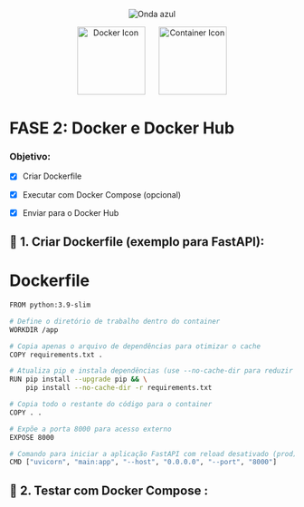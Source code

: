 <p align="center">
  <img src="https://capsule-render.vercel.app/api?type=waving&color=0000FF&height=120&section=header" alt="Onda azul" />
</p>

<p align="center">
  <img src="https://cdn.jsdelivr.net/gh/devicons/devicon/icons/docker/docker-original.svg" alt="Docker Icon" width="120" />
  &nbsp;&nbsp;&nbsp;&nbsp;
  <img src="https://img.icons8.com/ios-filled/150/0078D7/parcel.png" alt="Container Icon" width="120" />
</p>


# FASE 2: Docker e Docker Hub
### Objetivo:
- [x] Criar Dockerfile

- [x] Executar com Docker Compose (opcional)

- [x] Enviar para o Docker Hub
    
## 📌 1. Criar Dockerfile (exemplo para FastAPI):


# Dockerfile

```bash
FROM python:3.9-slim

# Define o diretório de trabalho dentro do container
WORKDIR /app

# Copia apenas o arquivo de dependências para otimizar o cache
COPY requirements.txt .

# Atualiza pip e instala dependências (use --no-cache-dir para reduzir tamanho)
RUN pip install --upgrade pip && \
    pip install --no-cache-dir -r requirements.txt

# Copia todo o restante do código para o container
COPY . .

# Expõe a porta 8000 para acesso externo
EXPOSE 8000

# Comando para iniciar a aplicação FastAPI com reload desativado (prod)
CMD ["uvicorn", "main:app", "--host", "0.0.0.0", "--port", "8000"]
```

## 📌 2. Testar com Docker Compose :
```bash

```
